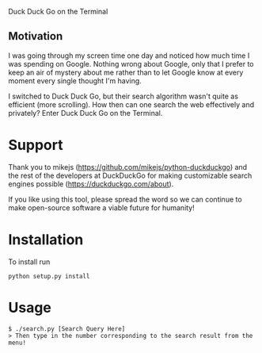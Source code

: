 Duck Duck Go on the Terminal

## Motivation
I was going through my screen time one day and noticed how much time I was spending on Google.  Nothing wrong about Google, only that I prefer to keep an air of mystery about me rather than to let Google know at every moment every single thought I'm having.

I switched to Duck Duck Go, but their search algorithm wasn't quite as efficient (more scrolling).  How then can one search the web effectively and privately?  Enter Duck Duck Go on the Terminal.

# Support

Thank you to mikejs (https://github.com/mikejs/python-duckduckgo) and the rest of the developers at DuckDuckGo for making customizable search engines possible (https://duckduckgo.com/about).

If you like using this tool, please spread the word so we can continue to make open-source software a viable future for humanity!

# Installation

To install run
```
python setup.py install
```

# Usage
```
$ ./search.py [Search Query Here]
> Then type in the number corresponding to the search result from the menu!
```
